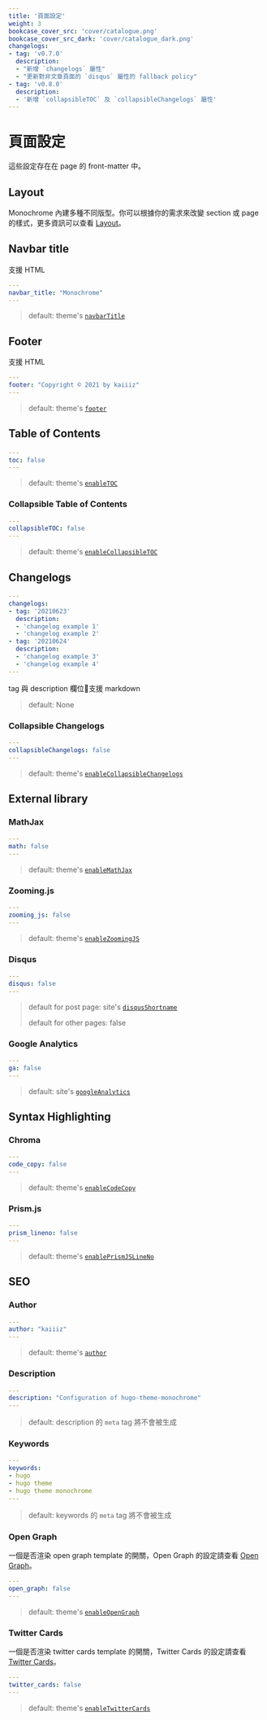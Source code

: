 ```yaml
---
title: '頁面設定'
weight: 3
bookcase_cover_src: 'cover/catalogue.png'
bookcase_cover_src_dark: 'cover/catalogue_dark.png'
changelogs:
- tag: 'v0.7.0'
  description:
  - "新增 `changelogs` 屬性"
  - "更新對非文章頁面的 `disqus` 屬性的 fallback policy"
- tag: 'v0.8.0'
  description:
  - '新增 `collapsibleTOC` 及 `collapsibleChangelogs` 屬性'
---
```


# 頁面設定

這些設定存在在 page 的 front-matter 中。

## Layout

Monochrome 內建多種不同版型。你可以根據你的需求來改變 section 或 page 的樣式，更多資訊可以查看 [Layout](/hugo-theme-monochrome/zh-tw/layouts)。

## Navbar title

支援 HTML

```yaml
---
navbar_title: "Monochrome"
---
```

> default: theme's [`navbarTitle`](/hugo-theme-monochrome/zh-tw/configuration/theme#navbar-title)

## Footer

支援 HTML

```yaml
---
footer: "Copyright © 2021 by kaiiiz"
---
```

> default: theme's [`footer`](/hugo-theme-monochrome/zh-tw/configuration/theme/#footer)

## Table of Contents

```yaml
---
toc: false
---
```

> default: theme's [`enableTOC`](/hugo-theme-monochrome/zh-tw/configuration/theme/#table-of-contents)

### Collapsible Table of Contents

```yaml
---
collapsibleTOC: false
---
```

> default: theme's [`enableCollapsibleTOC`](/hugo-theme-monochrome/zh-tw/configuration/theme/#collapsible-menu)

## Changelogs

```yaml
---
changelogs:
- tag: '20210623'
  description:
  - 'changelog example 1'
  - 'changelog example 2'
- tag: '20210624'
  description:
  - 'changelog example 3'
  - 'changelog example 4'
---
```

tag 與 description 欄位支援 markdown

> default: None

### Collapsible Changelogs

```yaml
---
collapsibleChangelogs: false
---
```

> default: theme's [`enableCollapsibleChangelogs`](/hugo-theme-monochrome/zh-tw/configuration/theme/#collapsible-menu)


## External library

### MathJax

```yaml
---
math: false
---
```

> default: theme's [`enableMathJax`](/hugo-theme-monochrome/zh-tw/configuration/theme/#mathjax)

### Zooming.js

```yaml
---
zooming_js: false
---
```

> default: theme's [`enableZoomingJS`](/hugo-theme-monochrome/zh-tw/configuration/theme/#zoomingjs)

### Disqus

```yaml
---
disqus: false
---
```

> default for post page: site's [`disqusShortname`](/hugo-theme-monochrome/zh-tw/configuration/site/#disqus)
> 
> default for other pages: false

### Google Analytics

```yaml
---
ga: false
---
```

> default: site's [`googleAnalytics`](/hugo-theme-monochrome/zh-tw/configuration/site/#google-analytics)

## Syntax Highlighting

### Chroma

```yaml
---
code_copy: false
---
```

> default: theme's [`enableCodeCopy`](/hugo-theme-monochrome/zh-tw/configuration/theme/#using-chroma-hugo-built-in)

### Prism.js

```yaml
---
prism_lineno: false
---
```

> default: theme's [`enablePrismJSLineNo`](/hugo-theme-monochrome/zh-tw/configuration/theme/#using-prismjs)

## SEO

### Author

```yaml
---
author: "kaiiiz"
---
```

> default: theme's [`author`](/hugo-theme-monochrome/zh-tw/configuration/theme/#author)

### Description

```yaml
---
description: "Configuration of hugo-theme-monochrome"
---
```

> default: description 的 `meta` tag 將不會被生成

### Keywords

```yaml
---
keywords:
- hugo
- hugo theme
- hugo theme monochrome
---
```

> default: keywords 的 `meta` tag 將不會被生成


### Open Graph

一個是否渲染 open graph template 的開關，Open Graph 的設定請查看 [Open Graph](https://gohugo.io/templates/internal#open-graph)。

```yaml
---
open_graph: false
---
```

> default: theme's [`enableOpenGraph`](/hugo-theme-monochrome/zh-tw/configuration/theme/#open-graph)

### Twitter Cards

一個是否渲染 twitter cards template 的開關，Twitter Cards 的設定請查看 [Twitter Cards](https://gohugo.io/templates/internal#twitter-cards)。

```yaml
---
twitter_cards: false
---
```

> default: theme's [`enableTwitterCards`](/hugo-theme-monochrome/zh-tw/configuration/theme/#twitter-cards)
